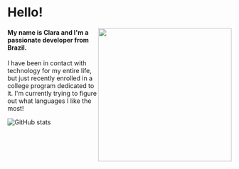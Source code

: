 # Hello!

<img align="right" src="https://i.pinimg.com/originals/66/47/95/664795b0b260373ca24a293be7357a6e.gif" width=300rem height=300rem></img>

<h4>My name is Clara and I'm a passionate developer from <b>Brazil.</b></h4>

<p>I have been in contact with technology for my entire life, but just recently enrolled in a college program dedicated to it. I'm currently trying to figure out what languages I like the most!</p>



![GitHub stats](https://github-readme-stats-git-masterrstaa-rickstaa.vercel.app/api?username=claracoliveiras&hide_title=true&show_icons=true&include_all_commits=false&count_private=true&line_height=25&hide=issues&bg_color=000&title_color=FF00F6&text_color=FFF&border_radius=3&border_color=36123c&icon_color=FF00F6&theme=jolly)
<!--
**claracoliveiras/claracoliveiras** is a ✨ _special_ ✨ repository because its `README.md` (this file) appears on your GitHub profile.


Here are some ideas to get you started:

- 🔭 I’m currently working on ...
- 🌱 I’m currently learning ...
- 👯 I’m looking to collaborate on ...
- 🤔 I’m looking for help with ...
- 💬 Ask me about ...
- 📫 How to reach me: ...
- 😄 Pronouns: ...
- ⚡ Fun fact: ...
-->
